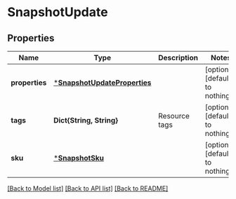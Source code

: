 # SnapshotUpdate


## Properties
Name | Type | Description | Notes
------------ | ------------- | ------------- | -------------
**properties** | [***SnapshotUpdateProperties**](SnapshotUpdateProperties.md) |  | [optional] [default to nothing]
**tags** | **Dict{String, String}** | Resource tags | [optional] [default to nothing]
**sku** | [***SnapshotSku**](SnapshotSku.md) |  | [optional] [default to nothing]


[[Back to Model list]](../README.md#models) [[Back to API list]](../README.md#api-endpoints) [[Back to README]](../README.md)


